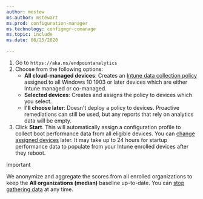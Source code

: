 ```yaml
---
author: mestew
ms.author: mstewart
ms.prod: configuration-manager
ms.technology: configmgr-comanage
ms.topic: include
ms.date: 06/25/2020

---
```

<!--Don't apply H2 in this include file since they are context driven by article. Used in enroll-configmgr.md and enroll-intune.md files -->

1. Go to `https://aka.ms/endpointanalytics`
1. Choose from the following options:
   - **All cloud-managed devices**: Creates an [Intune data collection policy](../settings.md#bkmk_profile) assigned to all Windows 10 1903 or later devices which are either Intune managed or co-managed.
   -  **Selected devices**: Creates and assigns the policy to devices which you select.
   - **I'll choose later**: Doesn't deploy a policy to devices. Proactive remediations can still be used, but any reports that rely on analytics data will be empty.
1. Click **Start**. This will automatically assign a configuration profile to collect boot performance data from all eligible devices. You can [change assigned devices](../settings.md#bkmk_profile) later. It may take up to 24 hours for startup performance data to populate from your Intune enrolled devices after they reboot.

> [!Important]  
> We anonymize and aggregate the scores from all enrolled organizations to keep the **All organizations (median)** baseline up-to-date. You can [stop gathering data](../data-collection.md#bkmk_stop) at any time.